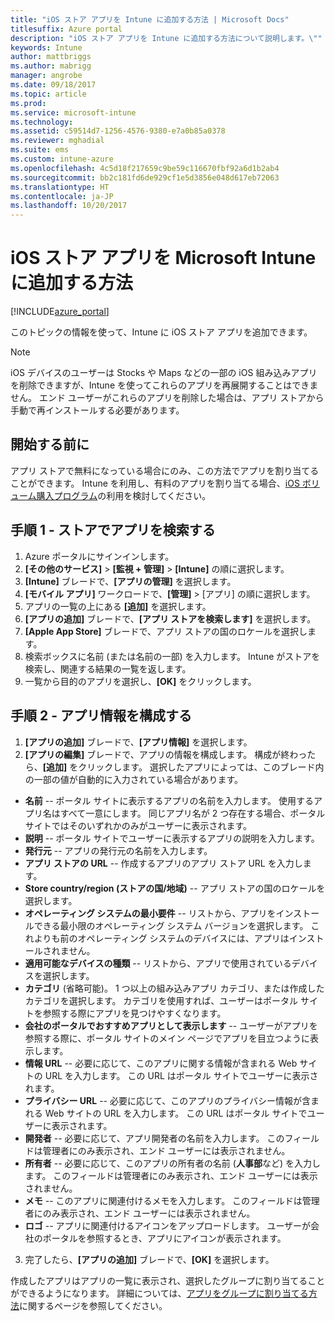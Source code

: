 ```yaml
---
title: "iOS ストア アプリを Intune に追加する方法 | Microsoft Docs"
titlesuffix: Azure portal
description: "iOS ストア アプリを Intune に追加する方法について説明します。\""
keywords: Intune
author: mattbriggs
ms.author: mabrigg
manager: angrobe
ms.date: 09/18/2017
ms.topic: article
ms.prod: 
ms.service: microsoft-intune
ms.technology: 
ms.assetid: c59514d7-1256-4576-9380-e7a0b85a0378
ms.reviewer: mghadial
ms.suite: ems
ms.custom: intune-azure
ms.openlocfilehash: 4c5d18f217659c9be59c116670fbf92a6d1b2ab4
ms.sourcegitcommit: bb2c181fd6de929cf1e5d3856e048d617eb72063
ms.translationtype: HT
ms.contentlocale: ja-JP
ms.lasthandoff: 10/20/2017
---
```

# <a name="how-to-add-ios-store-apps-to-microsoft-intune"></a>iOS ストア アプリを Microsoft Intune に追加する方法

[!INCLUDE[azure_portal](./includes/azure_portal.md)]


このトピックの情報を使って、Intune に iOS ストア アプリを追加できます。

>[!NOTE]
>iOS デバイスのユーザーは Stocks や Maps などの一部の iOS 組み込みアプリを削除できますが、Intune を使ってこれらのアプリを再展開することはできません。 エンド ユーザーがこれらのアプリを削除した場合は、アプリ ストアから手動で再インストールする必要があります。

## <a name="before-you-start"></a>開始する前に

アプリ ストアで無料になっている場合にのみ、この方法でアプリを割り当てることができます。 Intune を利用し、有料のアプリを割り当てる場合、[iOS ボリューム購入プログラム](vpp-apps-ios.md)の利用を検討してください。


## <a name="step-1---search-for-the-app-in-the-store"></a>手順 1 - ストアでアプリを検索する

1. Azure ポータルにサインインします。
2. **[その他のサービス]** > **[監視 + 管理]** > **[Intune]** の順に選択します。
3. **[Intune]** ブレードで、**[アプリの管理]** を選択します。
4. **[モバイル アプリ]** ワークロードで、**[管理]** > [アプリ] の順に選択します。
5. アプリの一覧の上にある **[追加]** を選択します。
6. **[アプリの追加]** ブレードで、**[アプリ ストアを検索します]** を選択します。
7. **[Apple App Store]** ブレードで、アプリ ストアの国のロケールを選択します。
8. 検索ボックスに名前 (または名前の一部) を入力します。 Intune がストアを検索し、関連する結果の一覧を返します。
9. 一覧から目的のアプリを選択し、**[OK]** をクリックします。

## <a name="step-2---configure-app-information"></a>手順 2 - アプリ情報を構成する

1. **[アプリの追加]** ブレードで、**[アプリ情報]** を選択します。
2. **[アプリの編集]** ブレードで、アプリの情報を構成します。 構成が終わったら、**[追加]** をクリックします。 選択したアプリによっては、このブレード内の一部の値が自動的に入力されている場合があります。
- **名前** -- ポータル サイトに表示するアプリの名前を入力します。 使用するアプリ名はすべて一意にします。 同じアプリ名が 2 つ存在する場合、ポータル サイトではそのいずれかのみがユーザーに表示されます。
- **説明** -- ポータル サイトでユーザーに表示するアプリの説明を入力します。
- **発行元** -- アプリの発行元の名前を入力します。
- **アプリ ストアの URL** -- 作成するアプリのアプリ ストア URL を入力します。
- **Store country/region (ストアの国/地域)** -- アプリ ストアの国のロケールを選択します。
- **オペレーティング システムの最小要件** -- リストから、アプリをインストールできる最小限のオペレーティング システム バージョンを選択します。 これよりも前のオペレーティング システムのデバイスには、アプリはインストールされません。
- **適用可能なデバイスの種類** -- リストから、アプリで使用されているデバイスを選択します。
- **カテゴリ** (省略可能)。 1 つ以上の組み込みアプリ カテゴリ、または作成したカテゴリを選択します。 カテゴリを使用すれば、ユーザーはポータル サイトを参照する際にアプリを見つけやすくなります。
- **会社のポータルでおすすめアプリとして表示します** -- ユーザーがアプリを参照する際に、ポータル サイトのメイン ページでアプリを目立つように表示します。
- **情報 URL** -- 必要に応じて、このアプリに関する情報が含まれる Web サイトの URL を入力します。 この URL はポータル サイトでユーザーに表示されます。
- **プライバシー URL** -- 必要に応じて、このアプリのプライバシー情報が含まれる Web サイトの URL を入力します。 この URL はポータル サイトでユーザーに表示されます。
- **開発者** -- 必要に応じて、アプリ開発者の名前を入力します。 このフィールドは管理者にのみ表示され、エンド ユーザーには表示されません。
- **所有者** -- 必要に応じて、このアプリの所有者の名前 (**人事部**など) を入力します。  このフィールドは管理者にのみ表示され、エンド ユーザーには表示されません。
- **メモ** -- このアプリに関連付けるメモを入力します。 このフィールドは管理者にのみ表示され、エンド ユーザーには表示されません。
- **ロゴ** -- アプリに関連付けるアイコンをアップロードします。 ユーザーが会社のポータルを参照するとき、アプリにアイコンが表示されます。
3. 完了したら、**[アプリの追加]** ブレードで、**[OK]** を選択します。

作成したアプリはアプリの一覧に表示され、選択したグループに割り当てることができるようになります。 詳細については、[アプリをグループに割り当てる方法](apps-deploy.md)に関するページを参照してください。
